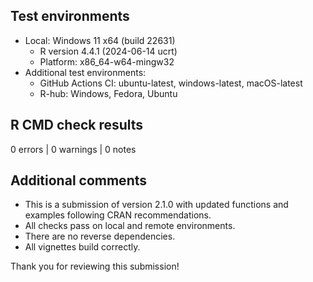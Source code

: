 ## Test environments

* Local: Windows 11 x64 (build 22631)
  - R version 4.4.1 (2024-06-14 ucrt)
  - Platform: x86_64-w64-mingw32
* Additional test environments:
  - GitHub Actions CI: ubuntu-latest, windows-latest, macOS-latest
  - R-hub: Windows, Fedora, Ubuntu

## R CMD check results

0 errors | 0 warnings | 0 notes

## Additional comments

* This is a submission of version 2.1.0 with updated functions and examples following CRAN recommendations.
* All checks pass on local and remote environments.
* There are no reverse dependencies.
* All vignettes build correctly.

Thank you for reviewing this submission!

